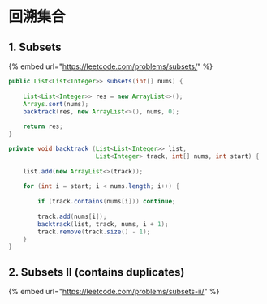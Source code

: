 # 回溯集合

## 1. Subsets

{% embed url="https://leetcode.com/problems/subsets/" %}

```java
public List<List<Integer>> subsets(int[] nums) {
    
    List<List<Integer>> res = new ArrayList<>();
    Arrays.sort(nums);
    backtrack(res, new ArrayList<>(), nums, 0);
    
    return res;
}

private void backtrack (List<List<Integer>> list, 
                        List<Integer> track, int[] nums, int start) {
    
    list.add(new ArrayList<>(track));
    
    for (int i = start; i < nums.length; i++) {
        
        if (track.contains(nums[i])) continue;
        
        track.add(nums[i]);
        backtrack(list, track, nums, i + 1);
        track.remove(track.size() - 1);
    }
}
```

## 2. Subsets II \(contains duplicates\)

{% embed url="https://leetcode.com/problems/subsets-ii/" %}



